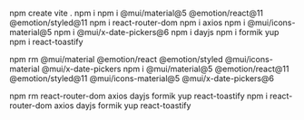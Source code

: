 npm create vite .
npm i
npm i @mui/material@5 @emotion/react@11 @emotion/styled@11
npm i react-router-dom
npm i axios
npm i @mui/icons-material@5
npm i @mui/x-date-pickers@6
npm i dayjs
npm i formik yup
npm i react-toastify

npm rm @mui/material @emotion/react @emotion/styled @mui/icons-material @mui/x-date-pickers
npm i @mui/material@5 @emotion/react@11 @emotion/styled@11 @mui/icons-material@5 @mui/x-date-pickers@6

npm rm react-router-dom axios dayjs formik yup react-toastify
npm i react-router-dom axios dayjs formik yup react-toastify

